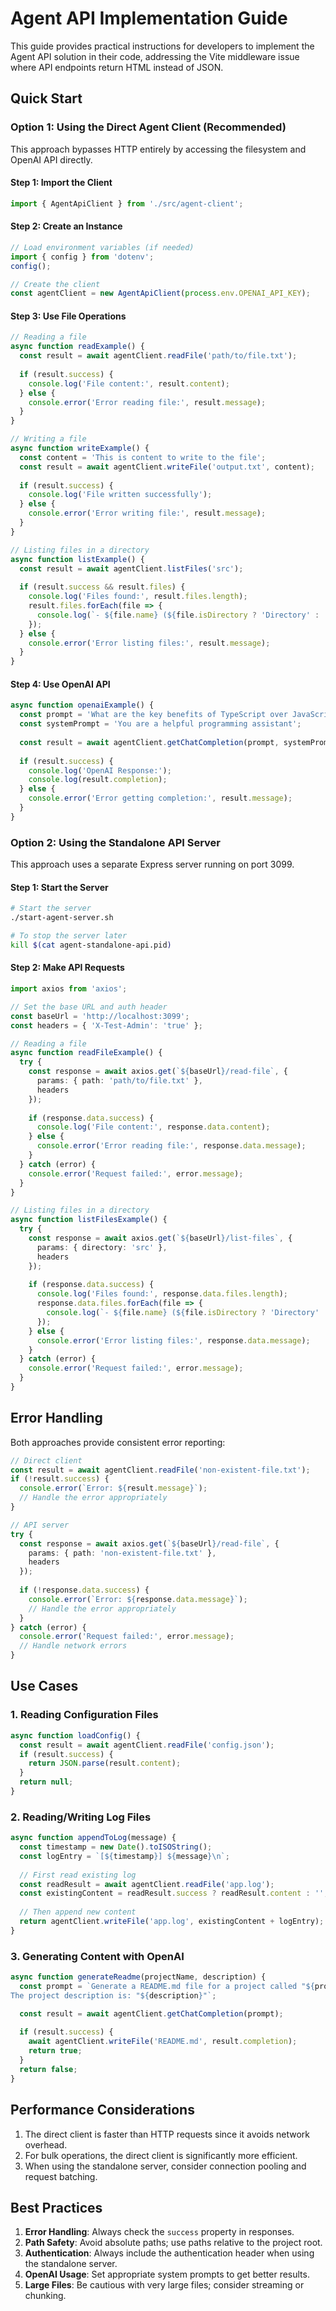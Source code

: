 # Agent API Implementation Guide

This guide provides practical instructions for developers to implement the Agent API solution in their code, addressing the Vite middleware issue where API endpoints return HTML instead of JSON.

## Quick Start

### Option 1: Using the Direct Agent Client (Recommended)

This approach bypasses HTTP entirely by accessing the filesystem and OpenAI API directly.

#### Step 1: Import the Client

```typescript
import { AgentApiClient } from './src/agent-client';
```

#### Step 2: Create an Instance

```typescript
// Load environment variables (if needed)
import { config } from 'dotenv';
config();

// Create the client
const agentClient = new AgentApiClient(process.env.OPENAI_API_KEY);
```

#### Step 3: Use File Operations

```typescript
// Reading a file
async function readExample() {
  const result = await agentClient.readFile('path/to/file.txt');
  
  if (result.success) {
    console.log('File content:', result.content);
  } else {
    console.error('Error reading file:', result.message);
  }
}

// Writing a file
async function writeExample() {
  const content = 'This is content to write to the file';
  const result = await agentClient.writeFile('output.txt', content);
  
  if (result.success) {
    console.log('File written successfully');
  } else {
    console.error('Error writing file:', result.message);
  }
}

// Listing files in a directory
async function listExample() {
  const result = await agentClient.listFiles('src');
  
  if (result.success && result.files) {
    console.log('Files found:', result.files.length);
    result.files.forEach(file => {
      console.log(`- ${file.name} (${file.isDirectory ? 'Directory' : 'File'})`);
    });
  } else {
    console.error('Error listing files:', result.message);
  }
}
```

#### Step 4: Use OpenAI API

```typescript
async function openaiExample() {
  const prompt = 'What are the key benefits of TypeScript over JavaScript?';
  const systemPrompt = 'You are a helpful programming assistant';
  
  const result = await agentClient.getChatCompletion(prompt, systemPrompt);
  
  if (result.success) {
    console.log('OpenAI Response:');
    console.log(result.completion);
  } else {
    console.error('Error getting completion:', result.message);
  }
}
```

### Option 2: Using the Standalone API Server

This approach uses a separate Express server running on port 3099.

#### Step 1: Start the Server

```bash
# Start the server
./start-agent-server.sh

# To stop the server later
kill $(cat agent-standalone-api.pid)
```

#### Step 2: Make API Requests

```typescript
import axios from 'axios';

// Set the base URL and auth header
const baseUrl = 'http://localhost:3099';
const headers = { 'X-Test-Admin': 'true' };

// Reading a file
async function readFileExample() {
  try {
    const response = await axios.get(`${baseUrl}/read-file`, {
      params: { path: 'path/to/file.txt' },
      headers
    });
    
    if (response.data.success) {
      console.log('File content:', response.data.content);
    } else {
      console.error('Error reading file:', response.data.message);
    }
  } catch (error) {
    console.error('Request failed:', error.message);
  }
}

// Listing files in a directory
async function listFilesExample() {
  try {
    const response = await axios.get(`${baseUrl}/list-files`, {
      params: { directory: 'src' },
      headers
    });
    
    if (response.data.success) {
      console.log('Files found:', response.data.files.length);
      response.data.files.forEach(file => {
        console.log(`- ${file.name} (${file.isDirectory ? 'Directory' : 'File'})`);
      });
    } else {
      console.error('Error listing files:', response.data.message);
    }
  } catch (error) {
    console.error('Request failed:', error.message);
  }
}
```

## Error Handling

Both approaches provide consistent error reporting:

```typescript
// Direct client
const result = await agentClient.readFile('non-existent-file.txt');
if (!result.success) {
  console.error(`Error: ${result.message}`);
  // Handle the error appropriately
}

// API server
try {
  const response = await axios.get(`${baseUrl}/read-file`, {
    params: { path: 'non-existent-file.txt' },
    headers
  });
  
  if (!response.data.success) {
    console.error(`Error: ${response.data.message}`);
    // Handle the error appropriately
  }
} catch (error) {
  console.error('Request failed:', error.message);
  // Handle network errors
}
```

## Use Cases

### 1. Reading Configuration Files

```typescript
async function loadConfig() {
  const result = await agentClient.readFile('config.json');
  if (result.success) {
    return JSON.parse(result.content);
  }
  return null;
}
```

### 2. Reading/Writing Log Files

```typescript
async function appendToLog(message) {
  const timestamp = new Date().toISOString();
  const logEntry = `[${timestamp}] ${message}\n`;
  
  // First read existing log
  const readResult = await agentClient.readFile('app.log');
  const existingContent = readResult.success ? readResult.content : '';
  
  // Then append new content
  return agentClient.writeFile('app.log', existingContent + logEntry);
}
```

### 3. Generating Content with OpenAI

```typescript
async function generateReadme(projectName, description) {
  const prompt = `Generate a README.md file for a project called "${projectName}". 
The project description is: "${description}"`;

  const result = await agentClient.getChatCompletion(prompt);
  
  if (result.success) {
    await agentClient.writeFile('README.md', result.completion);
    return true;
  }
  return false;
}
```

## Performance Considerations

1. The direct client is faster than HTTP requests since it avoids network overhead.
2. For bulk operations, the direct client is significantly more efficient.
3. When using the standalone server, consider connection pooling and request batching.

## Best Practices

1. **Error Handling**: Always check the `success` property in responses.
2. **Path Safety**: Avoid absolute paths; use paths relative to the project root.
3. **Authentication**: Always include the authentication header when using the standalone server.
4. **OpenAI Usage**: Set appropriate system prompts to get better results.
5. **Large Files**: Be cautious with very large files; consider streaming or chunking.
